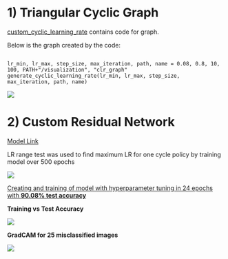 # 1) Triangular Cyclic Graph

[custom_cyclic_learning_rate](https://github.com/genigarus/EVA4/blob/master/S11/custom_cyclic_learning_rate.py) contains code for graph.

Below is the graph created by the code:
```from custom_cyclic_learning_rate import *

lr_min, lr_max, step_size, max_iteration, path, name = 0.08, 0.8, 10, 100, PATH+"/visualization", "clr_graph"
generate_cyclic_learning_rate(lr_min, lr_max, step_size, max_iteration, path, name)
```

![](https://raw.githubusercontent.com/genigarus/EVA4/master/S11/visualization/clr_graph.png)


# 2) Custom Residual Network

[Model Link](https://github.com/genigarus/EVA4/blob/master/API/models/CustomResidualNet.py)

LR range test was used to find maximum LR for one cycle policy by training model over 500 epochs

![](https://raw.githubusercontent.com/genigarus/EVA4/master/S11/visualization/lr_range_test_graph.PNG)


[Creating and training of model with hyperparameter tuning in 24 epochs with **90.08% test accuracy**](https://github.com/genigarus/EVA4/blob/master/S11/EVA4_Session11.ipynb)

**Training vs Test Accuracy**

![](https://raw.githubusercontent.com/genigarus/EVA4/master/S11/visualization/train_vs_test_acc_graph.png)


**GradCAM for 25 misclassified images**

![](https://raw.githubusercontent.com/genigarus/EVA4/master/S11/visualization/gradcam_misclassified_images.png)
